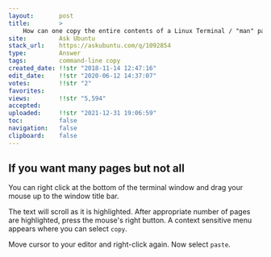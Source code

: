 ```yaml
---
layout:       post
title:        >
    How can one copy the entire contents of a Linux Terminal ∕ "man" pages to a a text editor (gedit in this instance)?
site:         Ask Ubuntu
stack_url:    https://askubuntu.com/q/1092854
type:         Answer
tags:         command-line copy
created_date: !!str "2018-11-14 12:47:16"
edit_date:    !!str "2020-06-12 14:37:07"
votes:        !!str "2"
favorites:    
views:        !!str "5,594"
accepted:     
uploaded:     !!str "2021-12-31 19:06:59"
toc:          false
navigation:   false
clipboard:    false
---
```


## If you want many pages but not all

You can right click at the bottom of the terminal window and drag your mouse up to the window title bar.

The text will scroll as it is highlighted. After appropriate number of pages are highlighted, press the mouse's right button. A context sensitive menu appears where you can select `copy`.

Move cursor to your editor and right-click again. Now select `paste`.
